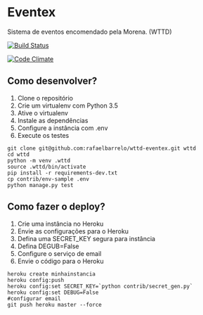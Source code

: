 # Eventex

Sistema de eventos encomendado pela Morena. (WTTD)

[![Build Status](https://travis-ci.org/rafaelbarrelo/wttd-eventex.svg?branch=master)](https://travis-ci.org/rafaelbarrelo/wttd-eventex)

[![Code Climate](https://codeclimate.com/github/rafaelbarrelo/wttd-eventex/badges/gpa.svg)](https://codeclimate.com/github/rafaelbarrelo/wttd-eventex)

## Como desenvolver?
1. Clone o repositório
2. Crie um virtualenv com Python 3.5
3. Ative o virtualenv
4. Instale as dependências
5. Configure a instância com .env
5. Execute os testes

```console
git clone git@github.com:rafaelbarrelo/wttd-eventex.git wttd
cd wttd
python -m venv .wttd
source .wttd/bin/activate
pip install -r requirements-dev.txt
cp contrib/env-sample .env
python manage.py test
```

## Como fazer o deploy?
1. Crie uma instância no Heroku
2. Envie as configurações para o Heroku
3. Defina uma SECRET_KEY segura para instância
4. Defina DEGUB=False
5. Configure o serviço de email
6. Envie o código para o Heroku

```console
heroku create minhainstancia
heroku config:push
heroku config:set SECRET_KEY=`python contrib/secret_gen.py`
heroku config:set DEBUG=False
#configurar email
git push heroku master --force
```
